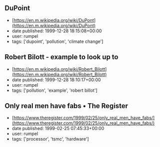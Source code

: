 ## DuPoint
 - [https://en.m.wikipedia.org/wiki/DuPont](https://en.m.wikipedia.org/wiki/DuPont)
 - date published: 1999-12-28 18:15:08+00:00
 - user: rumpel
 - tags: ['dupoint', 'pollution', 'climate change']

## Robert Bilott - example to look up to
 - [https://en.m.wikipedia.org/wiki/Robert_Bilott](https://en.m.wikipedia.org/wiki/Robert_Bilott)
 - date published: 1999-12-28 18:10:17+00:00
 - user: rumpel
 - tags: ['pollution', 'example', 'robert billot']

## Only real men have fabs • The Register
 - [https://www.theregister.com/1999/02/25/only_real_men_have_fabs/](https://www.theregister.com/1999/02/25/only_real_men_have_fabs/)
 - date published: 1999-02-25 07:45:33+00:00
 - user: rumpel
 - tags: ['processor', 'tsmc', 'hardware']

